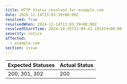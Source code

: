 ```yaml
---
title: HTTP Status resolved for example.com
date: 2024-12-14T13:03:39+00:00Z
resolved: True
resolvedWhen: 2024-12-14T13:03:39+00:00Z
resolvedStartTime: 2024-10-25T21:09:43.191474+00:00
severity: notice
affected:
  - example.com
section: issue
---
```


| Expected Statuses | Actual Status  |
|-------------------|----------------|
| 200, 301, 302 | 200 |
